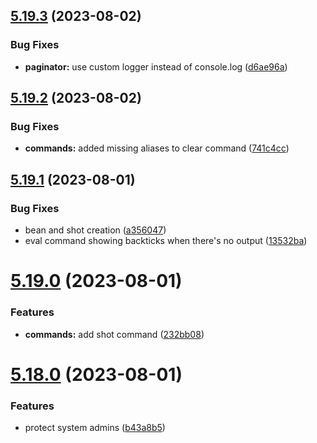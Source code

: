 ## [5.19.3](https://github.com/onesoft-sudo/sudobot/compare/v5.19.2...v5.19.3) (2023-08-02)


### Bug Fixes

* **paginator:** use custom logger instead of console.log ([d6ae96a](https://github.com/onesoft-sudo/sudobot/commit/d6ae96a4c9a6638a6c06a56fc86d079770c8e25e))



## [5.19.2](https://github.com/onesoft-sudo/sudobot/compare/v5.19.1...v5.19.2) (2023-08-02)


### Bug Fixes

* **commands:** added missing aliases to clear command ([741c4cc](https://github.com/onesoft-sudo/sudobot/commit/741c4cc4e6f28a567d12d3e5cb2eb126a3da77d3))



## [5.19.1](https://github.com/onesoft-sudo/sudobot/compare/v5.19.0...v5.19.1) (2023-08-01)


### Bug Fixes

* bean and shot creation ([a356047](https://github.com/onesoft-sudo/sudobot/commit/a356047e69f345518619a9a21fb27b1c543efc41))
* eval command showing backticks when there's no output ([13532ba](https://github.com/onesoft-sudo/sudobot/commit/13532ba48428c91d4eca16aa87a9c17f2d27171d))



# [5.19.0](https://github.com/onesoft-sudo/sudobot/compare/v5.18.0...v5.19.0) (2023-08-01)


### Features

* **commands:** add shot command ([232bb08](https://github.com/onesoft-sudo/sudobot/commit/232bb0804f1c1be0b5e9905493eb852b14be1892))



# [5.18.0](https://github.com/onesoft-sudo/sudobot/compare/v5.17.1...v5.18.0) (2023-08-01)


### Features

* protect system admins ([b43a8b5](https://github.com/onesoft-sudo/sudobot/commit/b43a8b5c4d601f23ca3fe25c57dea09ad8e3b781))



